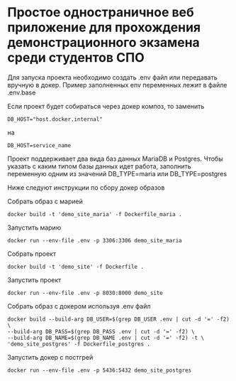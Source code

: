# Простое одностраничное веб приложение для прохождения демонстрационного экзамена среди студентов СПО

Для запуска проекта необходимо создать .env файл или передавать вручную в докер. Пример заполненных env переменных лежит в файле .env.base

Если проект будет собираться через докер композ, то заменить

```
DB_HOST="host.docker.internal"
```

на

```
DB_HOST=service_name
```

Проект поддерживает два вида баз данных MariaDB и Postgres.
Чтобы указать с каким типом базы данных идет работа, заполнить переменную одним из значений
DB_TYPE=maria или DB_TYPE=postgres

Ниже следуют инструкции по сбору докер образов

Собрать образ с марией

```
docker build -t 'demo_site_maria' -f Dockerfile_maria .
```

Запустить марию

```
docker run --env-file .env -p 3306:3306 demo_site_maria
```

Собрать проект

```
docker build -t 'demo_site' -f Dockerfile .
```

Запустить проект

```
docker run --env-file .env -p 8030:8000 demo_site
```

Собрать образ с докером используя .env файл

```
docker build --build-arg DB_USER=$(grep DB_USER .env | cut -d '=' -f2) \
--build-arg DB_PASS=$(grep DB_PASS .env | cut -d '=' -f2) \
--build-arg DB_NAME=$(grep DB_NAME .env | cut -d '=' -f2) -t \
'demo_site_postgres' -f Dockerfile_postgres .
```

Запустить докер с постгрей

```
docker run --env-file .env -p 5436:5432 demo_site_postgres
```

